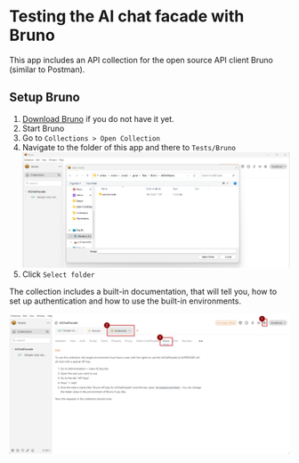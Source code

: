 # Testing the AI chat facade with Bruno

This app includes an API collection for the open source API client Bruno (similar to Postman).

## Setup Bruno

1. [Download Bruno](https://www.usebruno.com/downloads) if you do not have it yet.
2. Start Bruno
3. Go to `Collections > Open Collection`
4. Navigate to the folder of this app and there to `Tests/Bruno`
    ![Open Bruno collection](Images/Bruno_open_collection.png)
5. Click `Select folder`

The collection includes a built-in documentation, that will tell you, how to set up authentication and how to use the built-in environments.

![Bruno collection docs](Images/Bruno_docs.png)